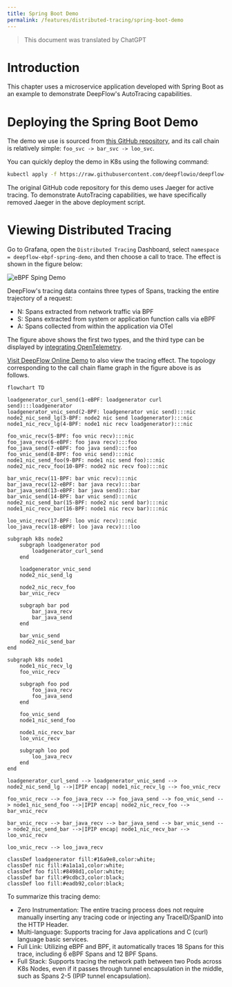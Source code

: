 ```yaml
---
title: Spring Boot Demo
permalink: /features/distributed-tracing/spring-boot-demo
---
```


> This document was translated by ChatGPT

# Introduction

This chapter uses a microservice application developed with Spring Boot as an example to demonstrate DeepFlow's AutoTracing capabilities.

# Deploying the Spring Boot Demo

The demo we use is sourced from [this GitHub repository](https://github.com/chanjarster/spring-boot-istio-jaeger-demo), and its call chain is relatively simple: `foo_svc -> bar_svc -> loo_svc`.

You can quickly deploy the demo in K8s using the following command:

```bash
kubectl apply -f https://raw.githubusercontent.com/deepflowio/deepflow-demo/main/DeepFlow-EBPF-Sping-Demo/deepflow-ebpf-spring-demo.yaml
```

The original GitHub code repository for this demo uses Jaeger for active tracing. To demonstrate AutoTracing capabilities, we have specifically removed Jaeger in the above deployment script.

# Viewing Distributed Tracing

Go to Grafana, open the `Distributed Tracing` Dashboard, select `namespace = deepflow-ebpf-spring-demo`, and then choose a call to trace. The effect is shown in the figure below:

![eBPF Sping Demo](https://yunshan-guangzhou.oss-cn-beijing.aliyuncs.com/pub/pic/20220823630441420077b.png)

DeepFlow's tracing data contains three types of Spans, tracking the entire trajectory of a request:

- N: Spans extracted from network traffic via BPF
- S: Spans extracted from system or application function calls via eBPF
- A: Spans collected from within the application via OTel

The figure above shows the first two types, and the third type can be displayed by [integrating OpenTelemetry](../../integration/input/tracing/opentelemetry/).

[Visit DeepFlow Online Demo](https://ce-demo.deepflow.yunshan.net/d/Distributed_Tracing/distributed-tracing?var-namespace=deepflow-ebpf-spring-demo&from=deepflow-doc) to also view the tracing effect. The topology corresponding to the call chain flame graph in the figure above is as follows.

```mermaid
flowchart TD

loadgenerator_curl_send(1-eBPF: loadgenerator curl send):::loadgenerator
loadgenerator_vnic_send(2-BPF: loadgenerator vnic send):::nic
node2_nic_send_lg(3-BPF: node2 nic send loadgenerator):::nic
node1_nic_recv_lg(4-BPF: node1 nic recv loadgenerator):::nic

foo_vnic_recv(5-BPF: foo vnic recv):::nic
foo_java_recv(6-eBPF: foo java recv):::foo
foo_java_send(7-eBPF: foo java send):::foo
foo_vnic_send(8-BPF: foo vnic send):::nic
node1_nic_send_foo(9-BPF: node1 nic send foo):::nic
node2_nic_recv_foo(10-BPF: node2 nic recv foo):::nic

bar_vnic_recv(11-BPF: bar vnic recv):::nic
bar_java_recv(12-eBPF: bar java recv):::bar
bar_java_send(13-eBPF: bar java send):::bar
bar_vnic_send(14-BPF: bar vnic send):::nic
node2_nic_send_bar(15-BPF: node2 nic send bar):::nic
node1_nic_recv_bar(16-BPF: node1 nic recv bar):::nic

loo_vnic_recv(17-BPF: loo vnic recv):::nic
loo_java_recv(18-eBPF: loo java recv):::loo

subgraph k8s node2
    subgraph loadgenerator pod
        loadgenerator_curl_send
    end

    loadgenerator_vnic_send
    node2_nic_send_lg

    node2_nic_recv_foo
    bar_vnic_recv

    subgraph bar pod
        bar_java_recv
        bar_java_send
    end

    bar_vnic_send
    node2_nic_send_bar
end

subgraph k8s node1
    node1_nic_recv_lg
    foo_vnic_recv

    subgraph foo pod
        foo_java_recv
        foo_java_send
    end

    foo_vnic_send
    node1_nic_send_foo

    node1_nic_recv_bar
    loo_vnic_recv

    subgraph loo pod
        loo_java_recv
    end
end

loadgenerator_curl_send --> loadgenerator_vnic_send --> node2_nic_send_lg -->|IPIP encap| node1_nic_recv_lg --> foo_vnic_recv

foo_vnic_recv --> foo_java_recv --> foo_java_send --> foo_vnic_send --> node1_nic_send_foo -->|IPIP encap| node2_nic_recv_foo --> bar_vnic_recv

bar_vnic_recv --> bar_java_recv --> bar_java_send --> bar_vnic_send --> node2_nic_send_bar -->|IPIP encap| node1_nic_recv_bar --> loo_vnic_recv

loo_vnic_recv --> loo_java_recv

classDef loadgenerator fill:#16a9e8,color:white;
classDef nic fill:#a1a1a1,color:white;
classDef foo fill:#8498d1,color:white;
classDef bar fill:#9cdbc3,color:black;
classDef loo fill:#eadb92,color:black;
```

To summarize this tracing demo:

- Zero Instrumentation: The entire tracing process does not require manually inserting any tracing code or injecting any TraceID/SpanID into the HTTP Header.
- Multi-language: Supports tracing for Java applications and C (curl) language basic services.
- Full Link: Utilizing eBPF and BPF, it automatically traces 18 Spans for this trace, including 6 eBPF Spans and 12 BPF Spans.
- Full Stack: Supports tracing the network path between two Pods across K8s Nodes, even if it passes through tunnel encapsulation in the middle, such as Spans 2-5 (IPIP tunnel encapsulation).